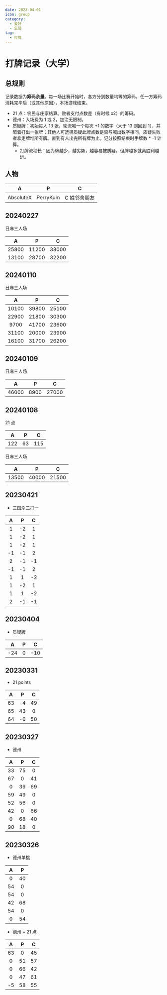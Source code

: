```yaml
---
date: 2023-04-01
icon: group
category:
  - 爱好
  - 生活
tag:
  - 打牌
---
```


# 打牌记录（大学）

## 总规则

记录数据为**筹码余量**。每一场比赛开始时，各方分到数量均等的筹码。任一方筹码消耗完毕后（或其他原因），本场游戏结束。

- 21 点：农民与庄家结算。败者支付点数差（有时候 x2）的筹码。
- 德州：入场费为 1 或 2，加注无限制。
- 质疑牌：初始每人 13 张，轮流喊一个每次 +1 的数字（大于 13 则回到 1），并暗着打出一张牌；其他人可选择质疑此牌点数是否与喊出数字相同，质疑失败者拿走牌堆所有牌。直到有人出完所有牌为止。记分按照结束时手牌数 \* -1 计算。
  - 打牌流程长：因为牌越少，越劣势，越容易被质疑，但牌越多就离胜利越远。

## 人物

|     A     |    P     |      C       |
| :-------: | :------: | :----------: |
| AbsoluteX | PerryKum | C 姓邻舍朋友 |

## 20240227

日麻三人场

|   A   |   P   |   C   |
| :---: | :---: | :---: |
| 25800 | 11200 | 38000 |
| 13100 | 28700 | 32200 |

## 20240110

日麻三人场

|   A   |   P   |   C   |
| :---: | :---: | :---: |
| 10100 | 39800 | 25100 |
| 22900 | 21800 | 30300 |
| 9700  | 41700 | 23600 |
| 31100 | 20000 | 23900 |
| 16100 | 31700 | 26200 |

## 20240109

日麻三人场

|   A   |  P   |   C   |
| :---: | :--: | :---: |
| 46000 | 8900 | 27000 |

## 20240108

21 点

|  A  |  P  |  C  |
| :-: | :-: | :-: |
| 122 | 63  | 115 |

日麻三人场

|   A   |   P   |   C   |
| :---: | :---: | :---: |
| 13500 | 40000 | 21500 |

## 20230421

- 三国杀二打一

<!-- prettier-ignore -->
|A|P|C|
| :-: | :-: | :-: |
|1|-2|1|
|1|-2|1|
|1|-2|1|
|-1|-1|2|
|2|-1|-1|
|-1|-1|2|
|1|1|-2|
|1|-2|1|
|1|1|-2|
|2|-1|-1|

## 20230404

- 质疑牌

<!-- prettier-ignore -->
|A|P|C|
| :-: | :-: | :-: |
|-24|0|-10|

## 20230331

- 21 points

<!-- prettier-ignore -->
|A|P|C|
| :-: | :-: | :-: |
|63|-4|49|
|65|43|0|
|64|-6|50|

## 20230327

- 德州

<!-- prettier-ignore -->
|A|P|C|
| :-: | :-: | :-: |
|33|75|0|
|67|0|41|
|0|39|69|
|59|49|0|
|52|56|0|
|42|0|66|
|0|68|40|
|90|18|0|

## 20230326

- 德州单挑

<!-- prettier-ignore -->
|A|P|
| :-: | :-: |
|0|40|
|54|0|
|54|0|
|42|68|
|54|0|
|0|54|

- 德州 + 21 点

<!-- prettier-ignore -->
|A|P|C|
| :-: | :-: | :-: |
|63|0|45|
|0|51|57|
|0|66|42|
|0|47|61|
|-5|58|55|
